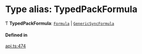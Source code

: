 # Type alias: TypedPackFormula

Ƭ **TypedPackFormula**: [`Formula`](Formula.md) \| [`GenericSyncFormula`](GenericSyncFormula.md)

#### Defined in

[api.ts:474](https://github.com/coda/packs-sdk/blob/main/api.ts#L474)
